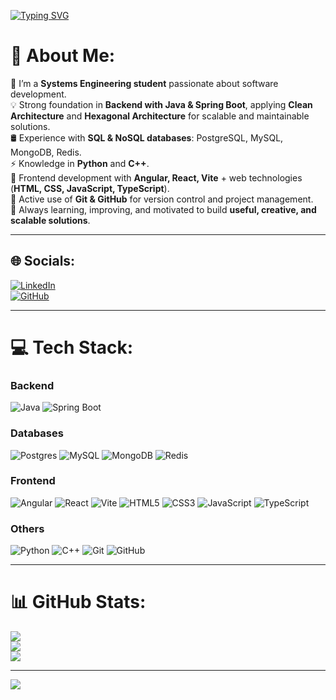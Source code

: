 [![Typing SVG](https://readme-typing-svg.herokuapp.com?color=27AE60&size=35&center=true&vCenter=true&width=1000&lines=Welcome+to+my+GitHub!;I'm+Sebastián+Suarez;Systems+Engineering+Student;Software+Developer+💻)](https://git.io/typing-svg)

# 💫 About Me:
🌱 I’m a **Systems Engineering student** passionate about software development.  
💡 Strong foundation in **Backend with Java & Spring Boot**, applying **Clean Architecture** and **Hexagonal Architecture** for scalable and maintainable solutions.  
🛢️ Experience with **SQL & NoSQL databases**: PostgreSQL, MySQL, MongoDB, Redis.  
⚡ Knowledge in **Python** and **C++**.  
🎨 Frontend development with **Angular, React, Vite** + web technologies (**HTML, CSS, JavaScript, TypeScript**).  
🔧 Active use of **Git & GitHub** for version control and project management.  
🚀 Always learning, improving, and motivated to build **useful, creative, and scalable solutions**.  

---

## 🌐 Socials:
[![LinkedIn](https://img.shields.io/badge/LinkedIn-%230077B5.svg?logo=linkedin&logoColor=white)](https://www.linkedin.com/in/sebastian-suarez-dev/)  
[![GitHub](https://img.shields.io/badge/GitHub-%23121011.svg?logo=github&logoColor=white)](https://github.com/YoSuarezz)  

---

# 💻 Tech Stack:
### Backend
![Java](https://img.shields.io/badge/java-%23ED8B00.svg?style=for-the-badge&logo=openjdk&logoColor=white)
![Spring Boot](https://img.shields.io/badge/SpringBoot-%236DB33F.svg?style=for-the-badge&logo=springboot&logoColor=white)

### Databases
![Postgres](https://img.shields.io/badge/postgresql-%23316192.svg?style=for-the-badge&logo=postgresql&logoColor=white)
![MySQL](https://img.shields.io/badge/mysql-%2300f.svg?style=for-the-badge&logo=mysql&logoColor=white)
![MongoDB](https://img.shields.io/badge/MongoDB-%234ea94b.svg?style=for-the-badge&logo=mongodb&logoColor=white)
![Redis](https://img.shields.io/badge/redis-%23DD0031.svg?style=for-the-badge&logo=redis&logoColor=white)

### Frontend
![Angular](https://img.shields.io/badge/angular-%23DD0031.svg?style=for-the-badge&logo=angular&logoColor=white)
![React](https://img.shields.io/badge/react-%2320232a.svg?style=for-the-badge&logo=react&logoColor=%2361DAFB)
![Vite](https://img.shields.io/badge/vite-%23646CFF.svg?style=for-the-badge&logo=vite&logoColor=white)
![HTML5](https://img.shields.io/badge/html5-%23E34F26.svg?style=for-the-badge&logo=html5&logoColor=white)
![CSS3](https://img.shields.io/badge/css3-%231572B6.svg?style=for-the-badge&logo=css3&logoColor=white)
![JavaScript](https://img.shields.io/badge/javascript-%23323330.svg?style=for-the-badge&logo=javascript&logoColor=%23F7DF1E)
![TypeScript](https://img.shields.io/badge/typescript-%23007ACC.svg?style=for-the-badge&logo=typescript&logoColor=white)

### Others
![Python](https://img.shields.io/badge/python-%233776AB.svg?style=for-the-badge&logo=python&logoColor=white)
![C++](https://img.shields.io/badge/c++-%2300599C.svg?style=for-the-badge&logo=c%2B%2B&logoColor=white)
![Git](https://img.shields.io/badge/git-%23F05033.svg?style=for-the-badge&logo=git&logoColor=white)
![GitHub](https://img.shields.io/badge/github-%23121011.svg?style=for-the-badge&logo=github&logoColor=white)

---

# 📊 GitHub Stats:
![](https://github-readme-stats.vercel.app/api?username=YoSuarezz&theme=radical&hide_border=false&include_all_commits=true&count_private=true)<br/>
![](https://github-readme-streak-stats.herokuapp.com/?user=YoSuarezz&theme=radical&hide_border=false)<br/>
![](https://github-readme-stats.vercel.app/api/top-langs/?username=YoSuarezz&theme=radical&hide_border=false&include_all_commits=true&count_private=true&layout=compact)

---

[![](https://visitcount.itsvg.in/api?id=tu-usuario&icon=0&color=6)](https://visitcount.itsvg.in)

